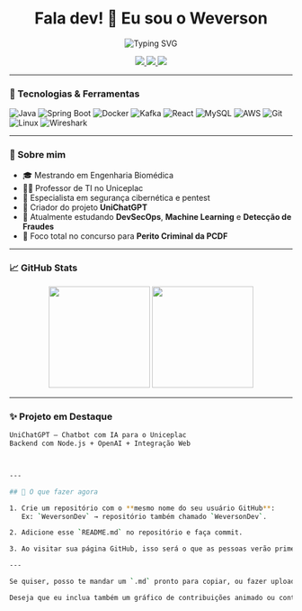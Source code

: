 <h1 align="center">Fala dev! 👋 Eu sou o Weverson</h1>

<p align="center">
  <img src="https://readme-typing-svg.herokuapp.com?font=Fira+Code&weight=700&size=22&pause=1000&center=true&vCenter=true&width=435&lines=Fullstack+Java+Developer;Especialista+em+Microsservi%C3%A7os;Professor+apaixonado+por+ensinar;Entusiasta+em+Seguran%C3%A7a%2C+IA+e+DevSecOps" alt="Typing SVG" />
</p>

<p align="center">
  <a href="https://github.com/WeversonDev">
    <img src="https://img.shields.io/github/followers/WeversonDev?label=Seguir&style=social" />
  </a>
  <a href="mailto:weverson@email.com">
    <img src="https://img.shields.io/badge/email-contato-red" />
  </a>
  <a href="https://www.linkedin.com/in/weverson">
    <img src="https://img.shields.io/badge/LinkedIn-Weverson-blue?logo=linkedin" />
  </a>
</p>

---

### 🚀 Tecnologias & Ferramentas

![Java](https://img.shields.io/badge/-Java-333?style=flat&logo=java)
![Spring Boot](https://img.shields.io/badge/-Spring%20Boot-333?style=flat&logo=springboot)
![Docker](https://img.shields.io/badge/-Docker-333?style=flat&logo=docker)
![Kafka](https://img.shields.io/badge/-Kafka-333?style=flat&logo=apachekafka)
![React](https://img.shields.io/badge/-React-333?style=flat&logo=react)
![MySQL](https://img.shields.io/badge/-MySQL-333?style=flat&logo=mysql)
![AWS](https://img.shields.io/badge/-AWS-333?style=flat&logo=amazonaws)
![Git](https://img.shields.io/badge/-Git-333?style=flat&logo=git)
![Linux](https://img.shields.io/badge/-Linux-333?style=flat&logo=linux)
![Wireshark](https://img.shields.io/badge/-Wireshark-333?style=flat&logo=wireshark)

---

### 🧠 Sobre mim

- 🎓 Mestrando em Engenharia Biomédica
- 👨‍🏫 Professor de TI no Uniceplac
- 💼 Especialista em segurança cibernética e pentest
- 🤖 Criador do projeto **UniChatGPT**
- 🌱 Atualmente estudando **DevSecOps**, **Machine Learning** e **Detecção de Fraudes**
- 🎯 Foco total no concurso para **Perito Criminal da PCDF**

---

### 📈 GitHub Stats

<p align="center">
  <img src="https://github-readme-stats.vercel.app/api?username=WeversonDev&show_icons=true&theme=tokyonight&count_private=true" height="180em"/>
  <img src="https://github-readme-stats.vercel.app/api/top-langs/?username=WeversonDev&layout=compact&theme=tokyonight" height="180em"/>
</p>

---

### ✨ Projeto em Destaque

```bash
UniChatGPT – Chatbot com IA para o Uniceplac
Backend com Node.js + OpenAI + Integração Web



---

## 🔧 O que fazer agora

1. Crie um repositório com o **mesmo nome do seu usuário GitHub**:  
   Ex: `WeversonDev` → repositório também chamado `WeversonDev`.

2. Adicione esse `README.md` no repositório e faça commit.

3. Ao visitar sua página GitHub, isso será o que as pessoas verão primeiro!

---

Se quiser, posso te mandar um `.md` pronto para copiar, ou fazer upload direto aqui.

Deseja que eu inclua também um gráfico de contribuições animado ou contador de visitas?

